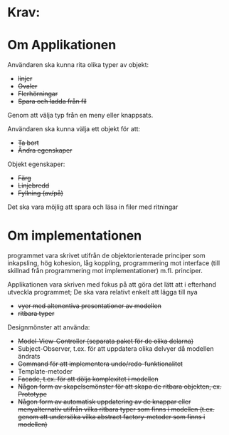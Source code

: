 # Krav:

# Om Applikationen

Användaren ska kunna rita olika typer av objekt:
* ~~linjer~~
* ~~Ovaler~~
* ~~Flerhörningar~~
* ~~Spara och ladda från fil~~

Genom att välja typ från en meny eller knappsats.

Användaren ska kunna välja ett objekt för att:
* ~~Ta bort~~
* ~~Ändra egenskaper~~

Objekt egenskaper:
* ~~Färg~~
* ~~Linjebredd~~
* ~~Fyllning (av/på)~~

Det ska vara möjlig att spara och läsa in filer med ritningar

# Om implementationen

programmet vara skrivet utifrån de objektorienterade principer som inkapsling, hög kohesion, låg koppling, programmering mot interface (till skillnad
från programmering mot implementationer) m.fl. principer.

Applikationen vara skriven med fokus på att göra det lätt att i efterhand utveckla programmet;
De ska vara relativt enkelt att lägga till nya 
* ~~vyer med altenentiva presentationer av modellen~~
* ~~ritbara typer~~

Designmönster att använda:
* ~~Model-View-Controller (separata paket för de olika delarna)~~
* Subject-Observer, t.ex. för att uppdatera olika delvyer då modellen ändrats
* ~~Command för att implementera undo/redo-funktionalitet~~
* Template-metoder
* ~~Facade, t.ex. för att dölja komplexitet i modellen~~
* ~~Någon form av skapelsemönster för att skapa de ritbara objekten, ex. Prototype~~
* ~~Någon form av automatisk uppdatering av de knappar eller menyalternativ utifrån vilka
ritbara typer som finns i modellen (t.ex. genom att undersöka vilka abstract factory-metoder
som finns i modellen)~~

